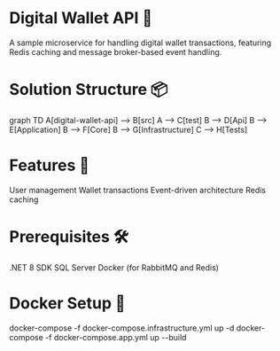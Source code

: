# Digital Wallet API 🏦
A sample microservice for handling digital wallet transactions, featuring Redis caching and message broker-based event handling.

# Solution Structure 📦
graph TD
    A[digital-wallet-api] --> B[src]
    A --> C[test]
    B --> D[Api]
    B --> E[Application]
    B --> F[Core]
    B --> G[Infrastructure]
    C --> H[Tests]

# Features 🚀
User management
Wallet transactions
Event-driven architecture
Redis caching

# Prerequisites 🛠️
.NET 8 SDK
SQL Server
Docker (for RabbitMQ and Redis)

# Docker Setup 🐳
docker-compose -f docker-compose.infrastructure.yml up -d
docker-compose -f docker-compose.app.yml up --build
